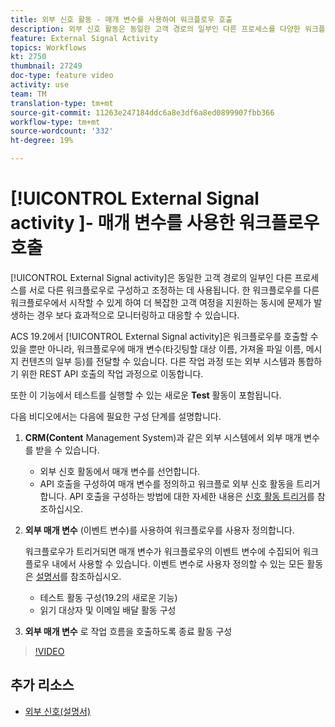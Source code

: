 ```yaml
---
title: 외부 신호 활동 - 매개 변수를 사용하여 워크플로우 호출
description: 외부 신호 활동은 동일한 고객 경로의 일부인 다른 프로세스를 다양한 워크플로우로 구성하고 조정하는 데 사용됩니다. 한 워크플로우를 다른 워크플로우에서 시작할 수 있게 하여 더 복잡한 고객 여정을 지원하는 동시에 문제가 발생하는 경우 보다 효과적으로 모니터링하고 대응할 수 있습니다.
feature: External Signal Activity
topics: Workflows
kt: 2750
thumbnail: 27249
doc-type: feature video
activity: use
team: TM
translation-type: tm+mt
source-git-commit: 11263e247184ddc6a8e3df6a8ed0899907fbb366
workflow-type: tm+mt
source-wordcount: '332'
ht-degree: 19%

---
```



# [!UICONTROL External Signal activity ]- 매개 변수를 사용한 워크플로우 호출

[!UICONTROL External Signal activity]은 동일한 고객 경로의 일부인 다른 프로세스를 서로 다른 워크플로우로 구성하고 조정하는 데 사용됩니다. 한 워크플로우를 다른 워크플로우에서 시작할 수 있게 하여 더 복잡한 고객 여정을 지원하는 동시에 문제가 발생하는 경우 보다 효과적으로 모니터링하고 대응할 수 있습니다.

ACS 19.2에서 [!UICONTROL External Signal activity]은 워크플로우를 호출할 수 있을 뿐만 아니라, 워크플로우에 매개 변수(타깃팅할 대상 이름, 가져올 파일 이름, 메시지 컨텐츠의 일부 등)를 전달할 수 있습니다. 다른 작업 과정 또는 외부 시스템과 통합하기 위한 REST API 호출의 작업 과정으로 이동합니다.

또한 이 기능에서 테스트를 실행할 수 있는 새로운 **Test** 활동이 포함됩니다.

다음 비디오에서는 다음에 필요한 구성 단계를 설명합니다.

1. **CRM(Content** Management System)과 같은 외부 시스템에서 외부 매개 변수를 받을 수 있습니다.

   * 외부 신호 활동에서 매개 변수를 선언합니다.
   * API 호출을 구성하여 매개 변수를 정의하고 워크플로 외부 신호 활동을 트리거합니다. API 호출을 구성하는 방법에 대한 자세한 내용은 [신호 활동 트리거](https://docs.campaign.adobe.com/doc/standard/en/api/ACS_API.html#triggering-a-signal-activity)를 참조하십시오.

1. **외부 매개 변수** (이벤트 변수)를 사용하여 워크플로우를 사용자 정의합니다.

   워크플로우가 트리거되면 매개 변수가 워크플로우의 이벤트 변수에 수집되어 워크플로우 내에서 사용할 수 있습니다. 이벤트 변수로 사용자 정의할 수 있는 모든 활동은 [설명서](https://helpx.adobe.com/campaign/standard/automating/using/calling-a-workflow-with-external-parameters.html)를 참조하십시오.

   * 테스트 활동 구성(19.2의 새로운 기능)
   * 읽기 대상자 및 이메일 배달 활동 구성

1. **외부 매개 변수** 로 작업 흐름을 호출하도록 종료 활동 구성

>[!VIDEO](https://video.tv.adobe.com/v/27249/?quality=12)

## 추가 리소스

* [외부 신호(설명서)](https://docs.adobe.com/content/help/ko-KR/campaign-standard/using/managing-processes-and-data/data-management-activities/external-api.html)
